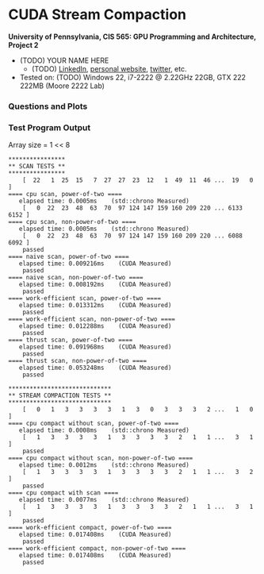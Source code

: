 CUDA Stream Compaction
======================

**University of Pennsylvania, CIS 565: GPU Programming and Architecture, Project 2**

* (TODO) YOUR NAME HERE
  * (TODO) [LinkedIn](), [personal website](), [twitter](), etc.
* Tested on: (TODO) Windows 22, i7-2222 @ 2.22GHz 22GB, GTX 222 222MB (Moore 2222 Lab)

### Questions and Plots

### Test Program Output

Array size = 1 << 8

```
****************
** SCAN TESTS **
****************
    [  22   1  25  15   7  27  27  23  12   1  49  11  46 ...  19   0 ]
==== cpu scan, power-of-two ====
   elapsed time: 0.0005ms    (std::chrono Measured)
    [   0  22  23  48  63  70  97 124 147 159 160 209 220 ... 6133 6152 ]
==== cpu scan, non-power-of-two ====
   elapsed time: 0.0005ms    (std::chrono Measured)
    [   0  22  23  48  63  70  97 124 147 159 160 209 220 ... 6088 6092 ]
    passed
==== naive scan, power-of-two ====
   elapsed time: 0.009216ms    (CUDA Measured)
    passed
==== naive scan, non-power-of-two ====
   elapsed time: 0.008192ms    (CUDA Measured)
    passed
==== work-efficient scan, power-of-two ====
   elapsed time: 0.013312ms    (CUDA Measured)
    passed
==== work-efficient scan, non-power-of-two ====
   elapsed time: 0.012288ms    (CUDA Measured)
    passed
==== thrust scan, power-of-two ====
   elapsed time: 0.091968ms    (CUDA Measured)
    passed
==== thrust scan, non-power-of-two ====
   elapsed time: 0.053248ms    (CUDA Measured)
    passed

*****************************
** STREAM COMPACTION TESTS **
*****************************
    [   0   1   3   3   3   3   1   3   0   3   3   3   2 ...   1   0 ]
==== cpu compact without scan, power-of-two ====
   elapsed time: 0.0008ms    (std::chrono Measured)
    [   1   3   3   3   3   1   3   3   3   3   2   1   1 ...   3   1 ]
    passed
==== cpu compact without scan, non-power-of-two ====
   elapsed time: 0.0012ms    (std::chrono Measured)
    [   1   3   3   3   3   1   3   3   3   3   2   1   1 ...   3   2 ]
    passed
==== cpu compact with scan ====
   elapsed time: 0.0077ms    (std::chrono Measured)
    [   1   3   3   3   3   1   3   3   3   3   2   1   1 ...   3   1 ]
    passed
==== work-efficient compact, power-of-two ====
   elapsed time: 0.017408ms    (CUDA Measured)
    passed
==== work-efficient compact, non-power-of-two ====
   elapsed time: 0.017408ms    (CUDA Measured)
    passed
```

